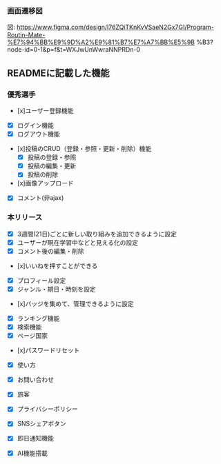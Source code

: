 ### 画面遷移図
図: https://www.figma.com/design/l76ZQiTKnKvVSaeN2Gx7GI/Program-Routin-Mate-%E7%94%BB%E9%9D%A2%E9%81%B7%E7%A7%BB%E5%9B %B3?node-id=0-1&p=f&t=WXJwUnWwraNNPRDn-0
## READMEに記載した機能
### 優秀選手
* [x]ユーザー登録機能
* [x] ログイン機能
* [x] ログアウト機能
* [x]投稿のCRUD（登録・参照・更新・削除）機能 
  * [x] 投稿の登録・参照
  * [x] 投稿の編集・更新
  * [x] 投稿の削除
* [x]画像アップロード
* [x] コメント(非ajax)

### 本リリース
* [x] 3週間(21日)ごとに新しい取り組みを追加できるように設定 
* [x] ユーザーが現在学習中などと見える化の設定
* [x] コメント後の編集・削除
* [x]いいねを押すことができる
* [x] プロフィール設定
* [x] ジャンル・期日・時刻を設定
* [x]バッジを集めて、管理できるように設定
* [x] ランキング機能
* [x] 検索機能
* [x] ページ国家
* [x]パスワードリセット
* [x] 使い方
* [x] お問い合わせ
* [x] 旅客
* [x] プライバシーポリシー
* [x] SNSシェアボタン
* [x] 即日通知機能
* [x] AI機能搭載


